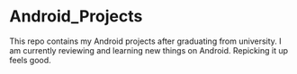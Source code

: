 # Android_Projects
This repo contains my Android projects after graduating from university. I am currently reviewing and learning new things on Android. Repicking it up feels good.
